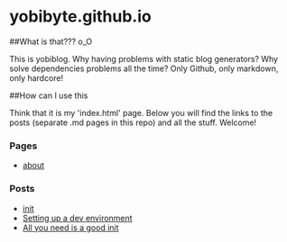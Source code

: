 # yobibyte.github.io

##What is that??? o_O

This is yobiblog. Why having problems with static blog generators? Why solve dependencies problems all the time? Only Github, only markdown, only hardcore!

##How can I use this

Think that it is my 'index.html' page. Below you will find the links to the posts (separate .md pages in this repo) and all the stuff. Welcome!

### Pages
* [about](https://github.com/yobibyte/yobiblog/blob/master/pages/about.md)

### Posts
* [init](https://github.com/yobibyte/yobiblog/blob/master/posts/init.md)
* [Setting up a dev environment](https://github.com/yobibyte/yobiblog/blob/master/posts/setting-up-a-dev-environment.md)
* [All you need is a good init](https://github.com/yobibyte/yobiblog/blob/master/posts/all-you-need-is-a-good-init.md)
